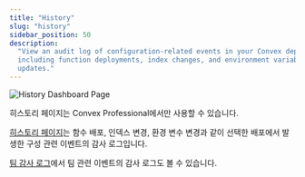 ```yaml
---
title: "History"
slug: "history"
sidebar_position: 50
description:
  "View an audit log of configuration-related events in your Convex deployment
  including function deployments, index changes, and environment variable
  updates."
---
```


![History Dashboard Page](/screenshots/history.png)

<Admonition type="info">

히스토리 페이지는 Convex Professional에서만 사용할 수 있습니다.

</Admonition>

[히스토리 페이지](https://dashboard.convex.dev/deployment/history)는 함수 배포, 인덱스 변경, 환경 변수 변경과 같이 선택한 배포에서 발생한 구성 관련 이벤트의 감사 로그입니다.

[팀 감사 로그](/dashboard/teams.md#audit-log)에서 팀 관련 이벤트의 감사 로그도 볼 수 있습니다.
